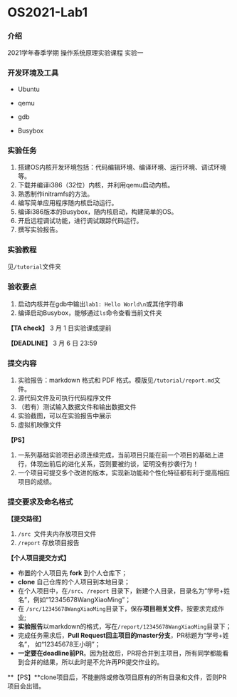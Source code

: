 # OS2021-Lab1

### 介绍

2021学年春季学期 操作系统原理实验课程 实验一

### 开发环境及工具

- Ubuntu

- qemu
- gdb
- Busybox

### 实验任务

1. 搭建OS内核开发环境包括：代码编辑环境、编译环境、运行环境、调试环境等。
2. 下载并编译i386（32位）内核，并利用qemu启动内核。
3. 熟悉制作initramfs的方法。
4. 编写简单应用程序随内核启动运行。
5. 编译i386版本的Busybox，随内核启动，构建简单的OS。
6. 开启远程调试功能，进行调试跟踪代码运行。
7. 撰写实验报告。

### 实验教程

见`/tutorial`文件夹

### 验收要点

1.  启动内核并在gdb中输出`lab1: Hello World\n`或其他字符串
2.  编译启动Busybox，能够通过`ls`命令查看当前文件夹

**【TA check】** 3 月 1 日实验课或提前

**【DEADLINE】** 3 月 6 日 23:59

### 提交内容

1. 实验报告：markdown 格式和 PDF 格式。模版见`/tutorial/report.md`文件。
2. 源代码文件及可执行代码程序文件
3. （若有）测试输入数据文件和输出数据文件
4. 实验截图，可以在实验报告中展示
5. 虚拟机映像文件

**【PS】**

1. 一系列基础实验项目必须连续完成，当前项目只能在前一个项目的基础上进行，体现出前后的进化关系，否则要被约谈，证明没有抄袭行为！
2. 一个项目可提交多个改进的版本，实现新功能和个性化特征都有利于提高相应项目的成绩。

### 提交要求及命名格式

**【提交路径】**

1. `/src `文件夹内存放项目文件
2. `/report` 存放项目报告

**【个人项目提交方式】**

- 布置的个人项目先 **fork** 到个人仓库下；
- **clone** 自己仓库的个人项目到本地目录；
- 在个人项目中，在`/src`、`/report` 目录下，新建个人目录，目录名为“学号+姓名”，例如“12345678WangXiaoMing”； 
- 在 `/src/12345678WangXiaoMing`目录下，保存**项目相关文件**，按要求完成作业;
- **实验报告**以markdown的格式，写在`/report/12345678WangXiaoMing`目录下；
- 完成任务需求后，**Pull Request回主项目的master分支**，PR标题为“学号+姓名”， 如“12345678王小明”；
- **一定要在deadline前PR**。因为批改后，PR将合并到主项目，所有同学都能看到合并的结果，所以此时是不允许再PR提交作业的。

**【PS】**clone项目后，不能删除或修改项目原有的所有目录和文件，否则PR项目会出错。